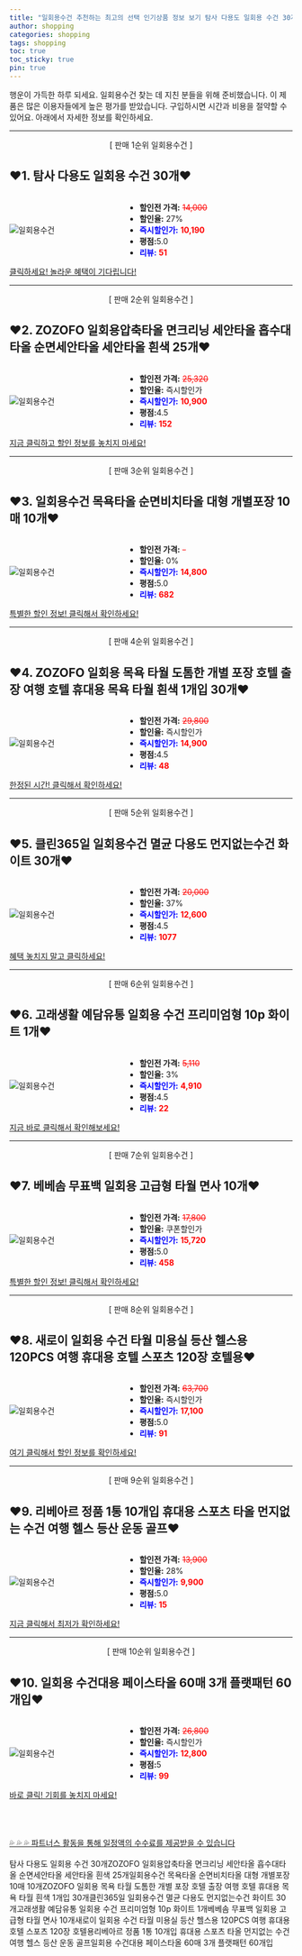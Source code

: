 ```yaml
---
title: "일회용수건 추천하는 최고의 선택 인기상품 정보 보기 탐사 다용도 일회용 수건 30개"
author: shopping
categories: shopping
tags: shopping
toc: true
toc_sticky: true
pin: true
---
```

행운이 가득한 하루 되세요. 일회용수건 찾는 데 지친 분들을 위해 준비했습니다. 이 제품은 많은 이용자들에게 높은 평가를 받았습니다. 구입하시면 시간과 비용을 절약할 수 있어요. 아래에서 자세한 정보를 확인하세요.

---
<p class="toplist" style="margin: 0 auto; display: block; width: fit-content;">[ 판매 1순위 일회용수건 ]</p>

<h2><strong>❤️1. 탐사 다용도 일회용 수건 30개❤️</strong></h2>

<div style="display: flex; align-items: center;">
    <div style="flex: 0.4;">
        <img src="https://thumbnail8.coupangcdn.com/thumbnails/remote/230x230ex/image/retail/images/3023157026323870-3fa9092b-b98d-4751-9f9a-958a0ae02048.jpg" alt="일회용수건" style="max-width: 100%;">
    </div>
    <div style="flex: 0.6; margin-left: 10px;">
        <ul>
            <li><strong>할인전 가격:</strong> <del style="color: red;">14,000</del></li>
            <li><strong>할인율:</strong> 27%</li>
            <li><span style='color:blue'><strong>즉시할인가:</strong></span> <span style='color:red'><strong>10,190</strong></span></li>
            <li><strong>평점:</strong>5.0</li>
            <li><span style='color:blue'><strong>리뷰:</strong></span> <span style='color:red'><strong>51</strong></span></li>
        </ul>
    </div>
</div>
<div class="center">
    <a href="https://selin100587001.github.io?lptag=AF9450613&subid=githubio&pageKey=8082295268&traceid=V0-153&itemId=22796726555&vendorItemId=89831688523" class="myButton">
        클릭하세요! 놀라운 혜택이 기다립니다!
    </a>
</div>


---
<p class="toplist" style="margin: 0 auto; display: block; width: fit-content;">[ 판매 2순위 일회용수건 ]</p>

<h2><strong>❤️2. ZOZOFO 일회용압축타올 면크리닝 세안타올 흡수대타올 순면세안타올 세안타올 흰색 25개❤️</strong></h2>

<div style="display: flex; align-items: center;">
    <div style="flex: 0.4;">
        <img src="https://thumbnail8.coupangcdn.com/thumbnails/remote/230x230ex/image/vendor_inventory/dd15/69d9f16f050ca8bb27eca48903ec21e3b82e5a5d50d34b2830c04385056d.jpg" alt="일회용수건" style="max-width: 100%;">
    </div>
    <div style="flex: 0.6; margin-left: 10px;">
        <ul>
            <li><strong>할인전 가격:</strong> <del style="color: red;">25,320</del></li>
            <li><strong>할인율:</strong> 즉시할인가</li>
            <li><span style='color:blue'><strong>즉시할인가:</strong></span> <span style='color:red'><strong>10,900</strong></span></li>
            <li><strong>평점:</strong>4.5</li>
            <li><span style='color:blue'><strong>리뷰:</strong></span> <span style='color:red'><strong>152</strong></span></li>
        </ul>
    </div>
</div>
<div class="center">
    <a href="https://selin100587001.github.io?lptag=AF9450613&subid=githubio&pageKey=7662642319&traceid=V0-153&itemId=20418743453&vendorItemId=87865042525" class="myButton">
        지금 클릭하고 할인 정보를 놓치지 마세요!
    </a>
</div>


---
<p class="toplist" style="margin: 0 auto; display: block; width: fit-content;">[ 판매 3순위 일회용수건 ]</p>

<h2><strong>❤️3. 일회용수건 목욕타올 순면비치타올 대형 개별포장 10매 10개❤️</strong></h2>

<div style="display: flex; align-items: center;">
    <div style="flex: 0.4;">
        <img src="https://thumbnail10.coupangcdn.com/thumbnails/remote/230x230ex/image/vendor_inventory/051c/7a425f8e8d76fcec711ad6aec5dec1f60dd9a36774a2b78679babd4a0579.png" alt="일회용수건" style="max-width: 100%;">
    </div>
    <div style="flex: 0.6; margin-left: 10px;">
        <ul>
            <li><strong>할인전 가격:</strong> <del style="color: red;">-</del></li>
            <li><strong>할인율:</strong> 0%</li>
            <li><span style='color:blue'><strong>즉시할인가:</strong></span> <span style='color:red'><strong>14,800</strong></span></li>
            <li><strong>평점:</strong>5.0</li>
            <li><span style='color:blue'><strong>리뷰:</strong></span> <span style='color:red'><strong>682</strong></span></li>
        </ul>
    </div>
</div>
<div class="center">
    <a href="https://selin100587001.github.io?lptag=AF9450613&subid=githubio&pageKey=6506058800&traceid=V0-153&itemId=14347774147&vendorItemId=81628291816" class="myButton">
        특별한 할인 정보! 클릭해서 확인하세요!
    </a>
</div>


---
<p class="toplist" style="margin: 0 auto; display: block; width: fit-content;">[ 판매 4순위 일회용수건 ]</p>

<h2><strong>❤️4. ZOZOFO 일회용 목욕 타월 도톰한 개별 포장 호텔 출장 여행 호텔 휴대용 목욕 타월 흰색 1개입 30개❤️</strong></h2>

<div style="display: flex; align-items: center;">
    <div style="flex: 0.4;">
        <img src="https://thumbnail9.coupangcdn.com/thumbnails/remote/230x230ex/image/vendor_inventory/7f68/1d4282eb290d4afc33cf9538f6806ea6fa78d6b19b8cf0994bb9ad3c91ed.jpg" alt="일회용수건" style="max-width: 100%;">
    </div>
    <div style="flex: 0.6; margin-left: 10px;">
        <ul>
            <li><strong>할인전 가격:</strong> <del style="color: red;">29,800</del></li>
            <li><strong>할인율:</strong> 즉시할인가</li>
            <li><span style='color:blue'><strong>즉시할인가:</strong></span> <span style='color:red'><strong>14,900</strong></span></li>
            <li><strong>평점:</strong>4.5</li>
            <li><span style='color:blue'><strong>리뷰:</strong></span> <span style='color:red'><strong>48</strong></span></li>
        </ul>
    </div>
</div>
<div class="center">
    <a href="https://selin100587001.github.io?lptag=AF9450613&subid=githubio&pageKey=7660671557&traceid=V0-153&itemId=20408410598&vendorItemId=87490552963" class="myButton">
        한정된 시간! 클릭해서 확인하세요!
    </a>
</div>


---
<p class="toplist" style="margin: 0 auto; display: block; width: fit-content;">[ 판매 5순위 일회용수건 ]</p>

<h2><strong>❤️5. 클린365일 일회용수건 멸균 다용도 먼지없는수건 화이트 30개❤️</strong></h2>

<div style="display: flex; align-items: center;">
    <div style="flex: 0.4;">
        <img src="https://thumbnail6.coupangcdn.com/thumbnails/remote/230x230ex/image/vendor_inventory/656b/9663c94bafbc98260aca439bf95a466865a8422fa714114e66d81bccafce.png" alt="일회용수건" style="max-width: 100%;">
    </div>
    <div style="flex: 0.6; margin-left: 10px;">
        <ul>
            <li><strong>할인전 가격:</strong> <del style="color: red;">20,000</del></li>
            <li><strong>할인율:</strong> 37%</li>
            <li><span style='color:blue'><strong>즉시할인가:</strong></span> <span style='color:red'><strong>12,600</strong></span></li>
            <li><strong>평점:</strong>4.5</li>
            <li><span style='color:blue'><strong>리뷰:</strong></span> <span style='color:red'><strong>1077</strong></span></li>
        </ul>
    </div>
</div>
<div class="center">
    <a href="https://selin100587001.github.io?lptag=AF9450613&subid=githubio&pageKey=6192237407&traceid=V0-153&itemId=12231327919&vendorItemId=80427222639" class="myButton">
        혜택 놓치지 말고 클릭하세요!
    </a>
</div>


---
<p class="toplist" style="margin: 0 auto; display: block; width: fit-content;">[ 판매 6순위 일회용수건 ]</p>

<h2><strong>❤️6. 고래생활 예담유통 일회용 수건 프리미엄형 10p 화이트 1개❤️</strong></h2>

<div style="display: flex; align-items: center;">
    <div style="flex: 0.4;">
        <img src="https://thumbnail7.coupangcdn.com/thumbnails/remote/230x230ex/image/retail/images/2024/03/04/15/6/4b42af3e-f2f5-4fad-be5a-ce223cfd56d3.jpg" alt="일회용수건" style="max-width: 100%;">
    </div>
    <div style="flex: 0.6; margin-left: 10px;">
        <ul>
            <li><strong>할인전 가격:</strong> <del style="color: red;">5,110</del></li>
            <li><strong>할인율:</strong> 3%</li>
            <li><span style='color:blue'><strong>즉시할인가:</strong></span> <span style='color:red'><strong>4,910</strong></span></li>
            <li><strong>평점:</strong>4.5</li>
            <li><span style='color:blue'><strong>리뷰:</strong></span> <span style='color:red'><strong>22</strong></span></li>
        </ul>
    </div>
</div>
<div class="center">
    <a href="https://selin100587001.github.io?lptag=AF9450613&subid=githubio&pageKey=7170697051&traceid=V0-153&itemId=21840929601&vendorItemId=88889258641" class="myButton">
        지금 바로 클릭해서 확인해보세요!
    </a>
</div>


---
<p class="toplist" style="margin: 0 auto; display: block; width: fit-content;">[ 판매 7순위 일회용수건 ]</p>

<h2><strong>❤️7. 베베솜 무표백 일회용 고급형 타월 면사 10개❤️</strong></h2>

<div style="display: flex; align-items: center;">
    <div style="flex: 0.4;">
        <img src="https://thumbnail7.coupangcdn.com/thumbnails/remote/230x230ex/image/rs_quotation_api/hms0qyyk/4d5ac71254494fd8919d89cafe491991.jpg" alt="일회용수건" style="max-width: 100%;">
    </div>
    <div style="flex: 0.6; margin-left: 10px;">
        <ul>
            <li><strong>할인전 가격:</strong> <del style="color: red;">17,800</del></li>
            <li><strong>할인율:</strong> 쿠폰할인가</li>
            <li><span style='color:blue'><strong>즉시할인가:</strong></span> <span style='color:red'><strong>15,720</strong></span></li>
            <li><strong>평점:</strong>5.0</li>
            <li><span style='color:blue'><strong>리뷰:</strong></span> <span style='color:red'><strong>458</strong></span></li>
        </ul>
    </div>
</div>
<div class="center">
    <a href="https://selin100587001.github.io?lptag=AF9450613&subid=githubio&pageKey=6269198221&traceid=V0-153&itemId=12811455676&vendorItemId=80077377219" class="myButton">
        특별한 할인 정보! 클릭해서 확인하세요!
    </a>
</div>


---
<p class="toplist" style="margin: 0 auto; display: block; width: fit-content;">[ 판매 8순위 일회용수건 ]</p>

<h2><strong>❤️8. 새로이 일회용 수건 타월 미용실 등산 헬스용 120PCS 여행 휴대용 호텔 스포츠 120장 호텔용❤️</strong></h2>

<div style="display: flex; align-items: center;">
    <div style="flex: 0.4;">
        <img src="https://thumbnail6.coupangcdn.com/thumbnails/remote/230x230ex/image/vendor_inventory/2756/13958e52af9d2c173c172d436224c57cde1cc210f3261757263d2bd86b42.jpg" alt="일회용수건" style="max-width: 100%;">
    </div>
    <div style="flex: 0.6; margin-left: 10px;">
        <ul>
            <li><strong>할인전 가격:</strong> <del style="color: red;">63,700</del></li>
            <li><strong>할인율:</strong> 즉시할인가</li>
            <li><span style='color:blue'><strong>즉시할인가:</strong></span> <span style='color:red'><strong>17,100</strong></span></li>
            <li><strong>평점:</strong>5.0</li>
            <li><span style='color:blue'><strong>리뷰:</strong></span> <span style='color:red'><strong>91</strong></span></li>
        </ul>
    </div>
</div>
<div class="center">
    <a href="https://selin100587001.github.io?lptag=AF9450613&subid=githubio&pageKey=7976396800&traceid=V0-153&itemId=22110263596&vendorItemId=89172400734" class="myButton">
        여기 클릭해서 할인 정보를 확인하세요!
    </a>
</div>


---
<p class="toplist" style="margin: 0 auto; display: block; width: fit-content;">[ 판매 9순위 일회용수건 ]</p>

<h2><strong>❤️9. 리베아르 정품 1통 10개입 휴대용 스포츠 타올 먼지없는 수건 여행 헬스 등산 운동 골프❤️</strong></h2>

<div style="display: flex; align-items: center;">
    <div style="flex: 0.4;">
        <img src="https://thumbnail6.coupangcdn.com/thumbnails/remote/230x230ex/image/vendor_inventory/9297/da877461cfe1e2ecd8ae2f1d0821725145477962ad70efc8090976b888f9.jpg" alt="일회용수건" style="max-width: 100%;">
    </div>
    <div style="flex: 0.6; margin-left: 10px;">
        <ul>
            <li><strong>할인전 가격:</strong> <del style="color: red;">13,900</del></li>
            <li><strong>할인율:</strong> 28%</li>
            <li><span style='color:blue'><strong>즉시할인가:</strong></span> <span style='color:red'><strong>9,900</strong></span></li>
            <li><strong>평점:</strong>5.0</li>
            <li><span style='color:blue'><strong>리뷰:</strong></span> <span style='color:red'><strong>15</strong></span></li>
        </ul>
    </div>
</div>
<div class="center">
    <a href="https://selin100587001.github.io?lptag=AF9450613&subid=githubio&pageKey=8116016596&traceid=V0-153&itemId=23009391378&vendorItemId=90045033992" class="myButton">
        지금 클릭해서 최저가 확인하세요!
    </a>
</div>


---
<p class="toplist" style="margin: 0 auto; display: block; width: fit-content;">[ 판매 10순위 일회용수건 ]</p>

<h2><strong>❤️10. 일회용 수건대용 페이스타올 60매 3개 플랫패턴 60개입❤️</strong></h2>

<div style="display: flex; align-items: center;">
    <div style="flex: 0.4;">
        <img src="https://thumbnail7.coupangcdn.com/thumbnails/remote/230x230ex/image/vendor_inventory/c515/53f61c247b0edfb02a171daa66697e1240ca38412091ea0b4a4ec3016a69.jpg" alt="일회용수건" style="max-width: 100%;">
    </div>
    <div style="flex: 0.6; margin-left: 10px;">
        <ul>
            <li><strong>할인전 가격:</strong> <del style="color: red;">26,800</del></li>
            <li><strong>할인율:</strong> 즉시할인가</li>
            <li><span style='color:blue'><strong>즉시할인가:</strong></span> <span style='color:red'><strong>12,800</strong></span></li>
            <li><strong>평점:</strong>5</li>
            <li><span style='color:blue'><strong>리뷰:</strong></span> <span style='color:red'><strong>99</strong></span></li>
        </ul>
    </div>
</div>
<div class="center">
    <a href="https://selin100587001.github.io?lptag=AF9450613&subid=githubio&pageKey=8248335036&traceid=V0-153&itemId=23742872684&vendorItemId=90767460522" class="myButton">
        바로 클릭! 기회를 놓치지 마세요!
    </a>
</div>

<br><br><br>[💦 💦 💦 파트너스 활동을 통해 일정액의 수수료를 제공받을 수 있습니다](https://link.coupang.com/a/bcpT2c)<br><br>탐사 다용도 일회용 수건 30개ZOZOFO 일회용압축타올 면크리닝 세안타올 흡수대타올 순면세안타올 세안타올 흰색 25개일회용수건 목욕타올 순면비치타올 대형 개별포장 10매 10개ZOZOFO 일회용 목욕 타월 도톰한 개별 포장 호텔 출장 여행 호텔 휴대용 목욕 타월 흰색 1개입 30개클린365일 일회용수건 멸균 다용도 먼지없는수건 화이트 30개고래생활 예담유통 일회용 수건 프리미엄형 10p 화이트 1개베베솜 무표백 일회용 고급형 타월 면사 10개새로이 일회용 수건 타월 미용실 등산 헬스용 120PCS 여행 휴대용 호텔 스포츠 120장 호텔용리베아르 정품 1통 10개입 휴대용 스포츠 타올 먼지없는 수건 여행 헬스 등산 운동 골프일회용 수건대용 페이스타올 60매 3개 플랫패턴 60개입